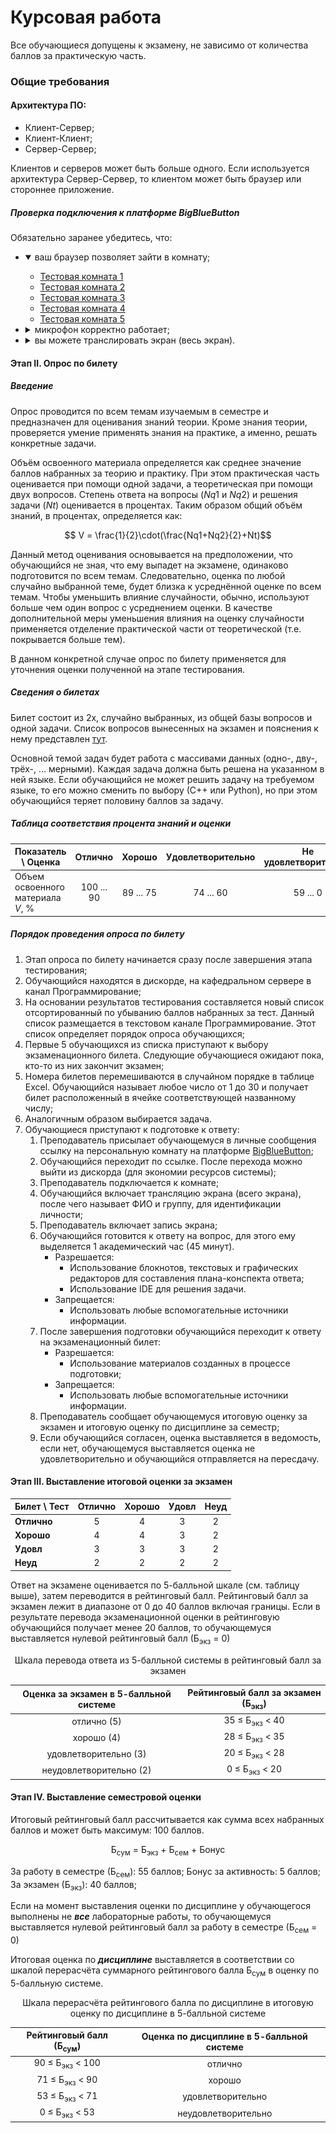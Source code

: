 # Курсовая работа

Все обучающиеся допущены к экзамену, не зависимо от количества баллов за практическую часть.

### Общие требования

#### Архитектура ПО:

- Клиент-Сервер;
- Клиент-Клиент;
- Сервер-Сервер;

Клиентов и серверов может быть больше одного. Если используется архитектура Сервер-Сервер, то клиентом может быть браузер или стороннее приложение.

##### Проверка подключения к платформе BigBlueButton

Обязательно заранее убедитесь, что:

- <details open><summary>ваш браузер позволяет зайти в комнату;</summary><ul><li><a href="https://webkim.online/b/7qx-czd-nxg">Тестовая комната 1</a></li><li><a href="https://webkim.online/b/eny-kjk-vgm">Тестовая комната 2</a></li><li><a href="https://webkim.online/b/7vj-dpy-gc4">Тестовая комната 3</a></li><li><a href="https://webkim.online/b/cvy-daz-7zx">Тестовая комната 4</a></li><li><a href="https://webkim.online/b/a4k-6ja-2rz">Тестовая комната 5</a></li></ul>
  </details>
  
- <details><summary>микрофон корректно работает;</summary><img src="./resources/img/bbb_sound.gif">
  </details>

- <details><summary>вы можете транслировать экран (весь экран).</summary><img src="./resources/img/bbb_stream.gif">
  </details>

#### Этап II. Опрос по билету

##### Введение

Опрос проводится по всем темам изучаемым в семестре и предназначен для оценивания знаний теории.  Кроме знания теории, проверяется умение применять знания на практике, а именно, решать конкретные задачи.

Объём освоенного материала определяется как среднее значение баллов набранных за теорию и практику. При этом практическая часть оценивается при помощи одной задачи, а теоретическая при помощи двух вопросов. Степень ответа на вопросы ($Nq1$ и $Nq2$) и решения задачи ($Nt$) оценивается в процентах. Таким образом общий объём знаний, в процентах, определяется как:

$$ V = \frac{1}{2}\cdot(\frac{Nq1+Nq2}{2}+Nt)$$

Данный метод оценивания основывается на предположении, что обучающийся не зная, что ему выпадет на экзамене, одинаково подготовится по всем темам. Следовательно, оценка по любой случайно выбранной теме, будет близка к усреднённой оценке по всем темам. Чтобы уменьшить влияние случайности, обычно, используют больше чем один вопрос с усреднением оценки.  В качестве дополнительной меры уменьшения влияния на оценку случайности применяется отделение практической части от теоретической (т.е. покрывается больше тем).

В данном конкретной случае опрос по билету применяется для уточнения оценки полученной на этапе тестирования.

##### Сведения о билетах

Билет состоит из 2х, случайно выбранных, из общей базы вопросов и одной задачи. Список вопросов вынесенных на экзамен и пояснения к нему представлен [тут](./exam_questions.html).

Основной темой задач будет работа с массивами данных (одно-, дву-, трёх-, ... мерными). Каждая задача должна быть решена на указанном в ней языке. Если обучающийся не может решить задачу на требуемом языке, то его можно сменить по выбору (С++ или Python), но при этом обучающийся теряет половину баллов за задачу.

##### Таблица соответствия процента знаний и оценки

| Показатель \ Оценка               |  Отлично   |  Хорошо   | Удовлетворительно | Не удовлетворительно |
| --------------------------------- | :--------: | :-------: | :---------------: | :------------------: |
| Объем освоенного материала $V$, % | 100 ... 90 | 89 ... 75 |     74 ... 60     |       59 ... 0       |

##### Порядок проведения опроса по билету

1. Этап опроса по билету начинается сразу после завершения этапа тестирования;
2. Обучающийся находятся в дискорде, на кафедральном сервере в канал Программирование;
3. На основании результатов тестирования составляется новый список отсортированный по убыванию баллов набранных за тест. Данный список размещается в текстовом канале Программирование. Этот список определяет порядок опроса обучающихся;
4. Первые 5 обучающихся из списка приступают к выбору экзаменационного билета. Следующие обучающиеся ожидают пока, кто-то из них закончит экзамен;
5. Номера билетов перемешиваются в случайном порядке в таблице Excel. Обучающийся называет любое число от 1 до 30 и получает билет расположенный в ячейке соответствующей названному числу;
6. Аналогичным образом выбирается задача.
7. Обучающиеся приступают к подготовке к ответу:
   1. Преподаватель присылает обучающемуся в личные сообщения ссылку на персональную комнату на платформе [BigBlueButton](https://webkim.online/);
   2. Обучающийся переходит по ссылке. После перехода можно выйти из дискорда (для экономии ресурсов системы);
   3. Преподаватель подключается к комнате;
   4. Обучающийся включает трансляцию экрана (всего экрана), после чего называет ФИО и группу, для идентификации личности;
   5. Преподаватель включает запись экрана;
   6. Обучающийся готовится к ответу на вопрос, для этого ему выделяется 1 академический час (45 минут).
      - Разрешается:
        - Использование блокнотов, текстовых и графических редакторов для составления плана-конспекта ответа;
        - Использование IDE для решения задачи.
      - Запрещается:
        - Использовать любые вспомогательные источники информации.
   7. После завершения подготовки обучающийся переходит к ответу на экзаменационный билет:
      - Разрешается:
        - Использование материалов созданных в процессе подготовки;
      - Запрещается:
        - Использовать любые вспомогательные источники информации.
   8. Преподаватель сообщает обучающемуся итоговую оценку за экзамен и итоговую оценку по дисциплине за семестр;
   9. Если обучающийся согласен, оценка выставляется в ведомость, если нет, обучающемуся выставляется оценка не удовлетворительно и обучающийся отправляется на пересдачу.

#### Этап III. Выставление итоговой оценки за экзамен

| Билет \ Тест | Отлично | Хорошо | Удовл | Неуд |
| ------------ | :-----: | :----: | :---: | :--: |
| **Отлично**  |    5    |   4    |   3   |  2   |
| **Хорошо**   |    4    |   4    |   3   |  2   |
| **Удовл**    |    3    |   3    |   3   |  2   |
| **Неуд**     |    2    |   2    |   2   |  2   |

Ответ на экзамене оценивается по 5-балльной шкале (см. таблицу выше), затем переводится в рейтинговый балл.
Рейтинговый балл за экзамен лежит в диапазоне от 0 до 40 баллов включая границы.
Если в результате перевода экзаменационной оценки в рейтинговую обучающийся получает менее 20 баллов, то обучающемуся выставляется нулевой рейтинговый балл (Б<sub>экз</sub> = 0)

<p align="center">Шкала перевода ответа из 5-балльной системы в рейтинговый балл за экзамен</p>

| Оценка за экзамен в 5-балльной системе | Рейтинговый балл за экзамен (Б<sub>экз</sub>) |
| :------------------------------------: | :-------------------------------------------: |
|              отлично (5)               |         35 &le; Б<sub>экз</sub> < 40          |
|               хорошо (4)               |         28 &le; Б<sub>экз</sub> < 35          |
|         удовлетворительно (3)          |         20 &le; Б<sub>экз</sub> < 28          |
|        неудовлетворительно (2)         |          0 &le; Б<sub>экз</sub> < 20          |

#### Этап IV. Выставление семестровой оценки

Итоговый рейтинговый балл рассчитывается как сумма всех набранных баллов и может быть максимум: 100 баллов.

<p align="center">Б<sub>сум</sub> = Б<sub>экз</sub> + Б<sub>сем</sub> + Бонус</p>

За работу в семестре (Б<sub>сем</sub>): 55 баллов;
Бонус за активность: 5 баллов;
За экзамен (Б<sub>экз</sub>): 40 баллов;

Если на момент выставления оценки по дисциплине у обучающегося выполнены не ***все*** лабораторные работы, то обучающемуся выставляется нулевой рейтинговый балл за работу в семестре (Б<sub>сем</sub> = 0)

Итоговая оценка по ***дисциплине*** выставляется в соответствии со шкалой перерасчёта суммарного рейтингового балла Б<sub>сум</sub> в оценку по 5-балльную системе.

<p align="center">Шкала перерасчёта рейтингового балла по дисциплине в итоговую оценку по дисциплине в 5-балльной системе</p>

| Рейтинговый балл (Б<sub>сум</sub>) | Оценка по дисциплине в 5-балльной системе |
| :--------------------------------: | :---------------------------------------: |
|   90 &le; Б<sub>экз</sub> < 100    |                  отлично                  |
|    71 &le; Б<sub>экз</sub> < 90    |                  хорошо                   |
|    53 &le; Б<sub>экз</sub> < 71    |             удовлетворительно             |
|    0 &le; Б<sub>экз</sub> < 53     |            неудовлетворительно            |